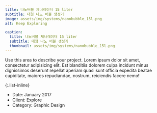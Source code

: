 ```yaml
---
title: 나노버블 제너레이터 15 liter
subtitle: 대형 나노 버블 생성기
image: assets/img/systems/nanobubble_15l.png
alt: Keep Exploring

caption:
  title: 나노버블 제너레이터 15 liter
  subtitle: 대형 나노 버블 생성기
  thumbnail: assets/img/systems/nanobubble_15l.png
---
```


Use this area to describe your project. Lorem ipsum dolor sit amet, consectetur adipisicing elit. Est blanditiis dolorem culpa incidunt minus dignissimos deserunt repellat aperiam quasi sunt officia expedita beatae cupiditate, maiores repudiandae, nostrum, reiciendis facere nemo!

{:.list-inline}

- Date: January 2017
- Client: Explore
- Category: Graphic Design

